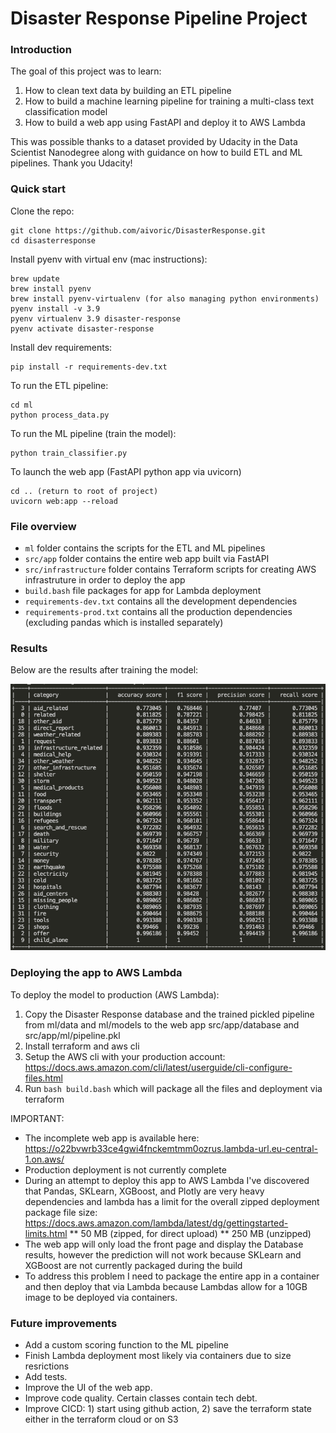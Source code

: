 # Disaster Response Pipeline Project

### Introduction

The goal of this project was to learn:
1) How to clean text data by building an ETL pipeline
2) How to build a machine learning pipeline for training a multi-class text classification model
3) How to build a web app using FastAPI and deploy it to AWS Lambda

This was possible thanks to a dataset provided by Udacity in the Data Scientist Nanodegree along with guidance
on how to build ETL and ML pipelines. Thank you Udacity!

### Quick start

Clone the repo:
```
git clone https://github.com/aivoric/DisasterResponse.git
cd disasterresponse
```

Install pyenv with virtual env (mac instructions):
```
brew update
brew install pyenv
brew install pyenv-virtualenv (for also managing python environments)
pyenv install -v 3.9
pyenv virtualenv 3.9 disaster-response
pyenv activate disaster-response
```

Install dev requirements:
```
pip install -r requirements-dev.txt
```

To run the ETL pipeline:
```
cd ml
python process_data.py
```

To run the ML pipeline (train the model):
```
python train_classifier.py
```

To launch the web app (FastAPI python app via uvicorn)
```
cd .. (return to root of project)
uvicorn web:app --reload
```

### File overview

* `ml` folder contains the scripts for the ETL and ML pipelines
* `src/app` folder contains the entire web app built via FastAPI
* `src/infrastructure` folder contains Terraform scripts for creating AWS infrastruture in order to deploy the app
* `build.bash` file packages for app for Lambda deployment
* `requirements-dev.txt` contains all the development dependencies
* `requirements-prod.txt` contains all the production dependencies (excluding pandas which is installed separately)

### Results

Below are the results after training the model:

![Disaster Response Results](https://github.com/aivoric/DisasterResponse/blob/main/ml/results/model-results.png?raw=true)

### Deploying the app to AWS Lambda

To deploy the model to production (AWS Lambda):

1. Copy the Disaster Response database and the trained pickled pipeline from ml/data and ml/models to the web app src/app/database and src/app/ml/pipeline.pkl
2. Install terraform and aws cli
3. Setup the AWS cli with your production account: https://docs.aws.amazon.com/cli/latest/userguide/cli-configure-files.html
4. Run `bash build.bash` which will package all the files and deployment via terraform

IMPORTANT:
* The incomplete web app is available here: https://o22bvwrb33ce4gwi4fnckemtmm0ozrus.lambda-url.eu-central-1.on.aws/
* Production deployment is not currently complete
* During an attempt to deploy this app to AWS Lambda I've discovered that Pandas, SKLearn, XGBoost, and Plotly are very heavy dependencies and lambda has a limit for the overall zipped
deployment package file size: https://docs.aws.amazon.com/lambda/latest/dg/gettingstarted-limits.html
** 50 MB (zipped, for direct upload)
** 250 MB (unzipped)
* The web app will only load the front page and display the Database results, however the prediction will not work because SKLearn and XGBoost are not currently packaged during the build
* To address this problem I need to package the entire app in a container and then deploy that via Lambda because Lambdas allow for a 10GB image to be deployed via containers.

### Future improvements
* Add a custom scoring function to the ML pipeline
* Finish Lambda deployment most likely via containers due to size resrictions
* Add tests.
* Improve the UI of the web app.
* Improve code quality. Certain classes contain tech debt.
* Improve CICD: 1) start using github action, 2) save the terraform state either in the terraform cloud or on S3